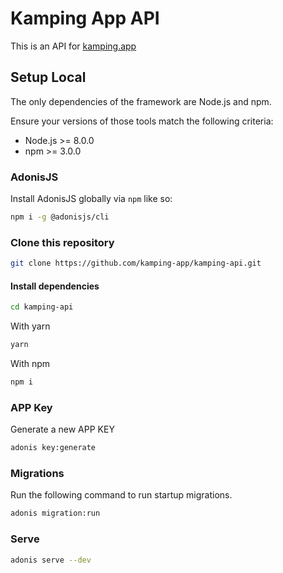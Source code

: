 # Kamping App API

This is an API for [kamping.app](https://kamping.app)

## Setup Local

The only dependencies of the framework are Node.js and npm.

Ensure your versions of those tools match the following criteria:

- Node.js >= 8.0.0
- npm >= 3.0.0


### AdonisJS

Install AdonisJS globally via `npm` like so:
```bash
npm i -g @adonisjs/cli
```

### Clone this repository

```bash
git clone https://github.com/kamping-app/kamping-api.git
```

#### Install dependencies

```bash
cd kamping-api
```

With yarn
```bash
yarn
```

With npm
```bash
npm i
```

### APP Key

Generate a new APP KEY
```bash
adonis key:generate
```

### Migrations

Run the following command to run startup migrations.

```bash
adonis migration:run
```

### Serve

```bash
adonis serve --dev
```

